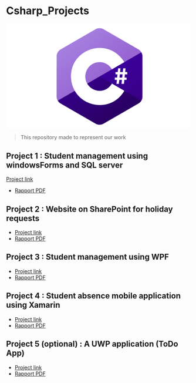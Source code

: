 # Csharp_Projects

![C-Sharp](C-Sharp.png)
>This repository made to represent our work

## Project 1 : **Student management using windowsForms and SQL server**

<a href="https://github.com/TazribineHassan/GestionDesEtudiants" target="_blank">Project link</a>
* <a href="https://drive.google.com/file/d/1z2Aui4ZIg7xZwINENpr8FtOYltFpKsfz/view?usp=sharing" target="_blank">Rapport PDF</a>

## Project 2 : **Website on SharePoint for holiday requests**

* <a href="https://univcadiayyad.sharepoint.com/sites/ENSASEspacedepersonnels" target="_blank">Project link</a>
* <a href="https://drive.google.com/file/d/1LyaLej5IB4KZIOiD9NewnkUrV8cmc_sA/view?usp=sharing" target="_blank">Rapport PDF</a>

## Project 3 : **Student management using WPF**

* <a href="https://github.com/saadrds/StudentManagerWPF" target="_blank">Project link</a>
* <a href="https://drive.google.com/file/d/1yAudAeQODMtbitoKhkhxCga6oRIOJIhj/view?usp=sharing" target="_blank">Rapport PDF</a>

## Project 4 : **Student absence mobile application using Xamarin**

* <a href="https://github.com/zirax007/XamarinProjetct" target="_blank">Project link</a>
* <a href="https://drive.google.com/file/d/1Se9uTtD5zdxyWKKS3e2EK_6nobC7LpU8/view?usp=sharing" target="_blank">Rapport PDF</a>

## Project 5 (optional) : **A UWP application (ToDo App)**

* <a href="https://github.com/17Pixelz/ToDo-UWP" target="_blank">Project link</a>
* <a href="https://drive.google.com/file/d/1eIH-2XbngybtdfUw2mYfxgaevRBeO-LT/view?usp=sharing" target="_blank">Rapport PDF</a>
